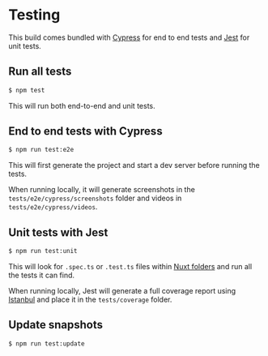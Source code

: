 # Testing

This build comes bundled with [Cypress][cypress] for end to end tests and [Jest][jest] for unit tests.

## Run all tests
```sh
$ npm test
```
This will run both end-to-end and unit tests.

## End to end tests with Cypress
```sh
$ npm run test:e2e
```
This will first generate the project and start a dev server before running the tests.

When running locally, it will generate screenshots in the `tests/e2e/cypress/screenshots` folder and videos in `tests/e2e/cypress/videos`.

## Unit tests with Jest
```sh
$ npm run test:unit
```
This will look for `.spec.ts` or `.test.ts` files within [Nuxt folders][nuxt-folders] and run all the tests it can find.

When running locally, Jest will generate a full coverage report using [Istanbul] and place it in the `tests/coverage` folder.

## Update snapshots
```sh
$ npm run test:update
```

[cypress]: https://www.cypress.io/
[jest]: https://jestjs.io/
[istanbul]: https://istanbul.js.org/
[nuxt-folders]: https://nuxtjs.org/guide/directory-structure/
